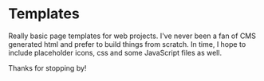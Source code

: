 Templates
==============

Really basic page templates for web projects. I've never been a fan of CMS generated html and prefer to build things from scratch. In time, I hope to include placeholder icons, css and some JavaScript files as well.

Thanks for stopping by!
